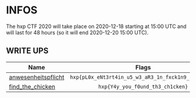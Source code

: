 # INFOS

The hxp CTF 2020 will take place on 2020-12-18 starting at 15:00 UTC and will last for 48 hours (so it will end 2020-12-20 15:00 UTC). 

##  WRITE UPS

| Name | Flags |
| ------------- | :----:|
|[anwesenheitspflicht](challenges/anwesenheitspflicht.md)|`hxp{pL0x_eNt3rt4in_u5_w3_aR3_1n_fxck1n9_L0ckdOWn}`| 
|[find_the_chicken](challenges/find_the_chicken.md)|`hxp{Y4y_you_f0und_th3_ch1cken}`| 
